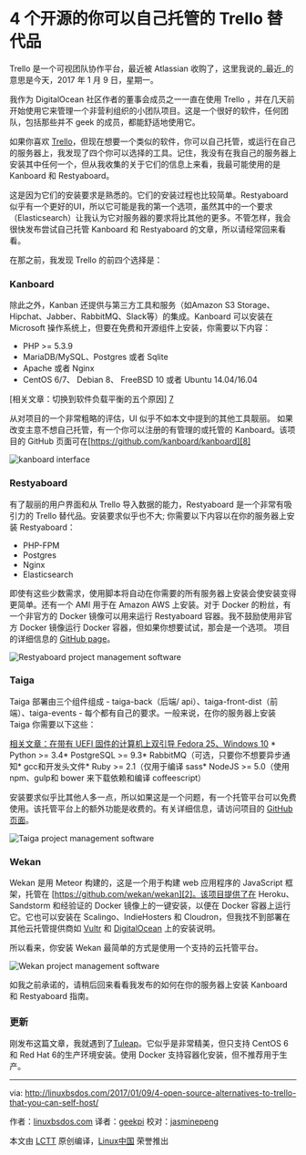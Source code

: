 4 个开源的你可以自己托管的 Trello 替代品
============================================================

Trello 是一个可视团队协作平台，最近被 Atlassian 收购了，这里我说的_最近_的意思是今天，2017 年 1 月 9 日，星期一。

我作为 DigitalOcean 社区作者的董事会成员之一一直在使用 Trello ，并在几天前开始使用它来管理一个非营利组织的小团队项目。这是一个很好的软件，任何团队，包括那些并不 geek 的成员，都能舒适地使用它。

如果你喜欢 [Trello][6]，但现在想要一个类似的软件，你可以自己托管，或运行在自己的服务器上，我发现了四个你可以选择的工具。记住，我没有在我自己的服务器上安装其中任何一个，但从我收集的关于它们的信息上来看，我最可能使用的是 Kanboard 和 Restyaboard。

这是因为它们的安装要求是熟悉的。它们的安装过程也比较简单。Restyaboard 似乎有一个更好的UI，所以它可能是我的第一个选项，虽然其中的一个要求（Elasticsearch）让我认为它对服务器的要求将比其他的更多。不管怎样，我会很快发布尝试自己托管 Kanboard 和 Restyaboard 的文章，所以请经常回来看看。

在那之前，我发现 Trello 的前四个选择是：

### Kanboard

除此之外，Kanban 还提供与第三方工具和服务（如Amazon S3 Storage、Hipchat、Jabber、RabbitMQ、Slack等）的集成。Kanboard 可以安装在 Microsoft 操作系统上，但要在免费和开源组件上安装，你需要以下内容：

*   PHP >= 5.3.9
*   MariaDB/MySQL、Postgres 或者 Sqlite
*   Apache 或者 Nginx
*   CentOS 6/7、 Debian 8、 FreeBSD 10 或者 Ubuntu 14.04/16.04

[相关文章：切换到软件负载平衡的五个原因] [7]

从对项目的一个非常粗略的评估，UI 似乎不如本文中提到的其他工具靓丽。 如果改变主意不想自己托管，有一个你可以注册的有管理的或托管的 Kanboard。该项目的 GitHub 页面可在[https://github.com/kanboard/kanboard][8]

 ![kanboard interface](http://linuxbsdos.com/wp-content/uploads/2017/01/kanboard-700x312.png "kanboard interface") 

### Restyaboard

有了靓丽的用户界面和从 Trello 导入数据的能力，Restyaboard 是一个非常有吸引力的 Trello 替代品。安装要求似乎也不大; 你需要以下内容以在你的服务器上安装 Restyaboard：

*   PHP-FPM
*   Postgres
*   Nginx
*   Elasticsearch

即使有这些少数需求，使用脚本将自动在你需要的所有服务器上安装会使安装变得更简单。还有一个 AMI 用于在 Amazon AWS 上安装。对于 Docker 的粉丝，有一个非官方的 Docker 镜像可以用来运行 Restyaboard 容器。我不鼓励使用非官方 Docker 镜像运行 Docker 容器，但如果你想要试试，那会是一个选项。 项目的详细信息的 [GitHub page][9]。

 ![Restyaboard project management software](http://linuxbsdos.com/wp-content/uploads/2017/01/restyaboard-646x460.png "Restyaboard project management software") 

### Taiga

Taiga 部署由三个组件组成 - taiga-back（后端/ api）、taiga-front-dist（前端）、taiga-events - 每个都有自己的要求。一般来说，在你的服务器上安装 Taiga 你需要以下这些：

[相关文章：在带有 UEFI 固件的计算机上双引导 Fedora 25、Windows 10][10] * Python >= 3.4* PostgreSQL >= 9.3* RabbitMQ（可选，只要你不想要异步通知* gcc和开发头文件* Ruby >= 2.1（仅用于编译 sass* NodeJS >= 5.0（使用 npm、gulp和 bower 来下载依赖和编译 coffeescript）

安装要求似乎比其他人多一点，所以如果这是一个问题，有一个托管平台可以免费使用。该托管平台上的额外功能是收费的。有关详细信息，请访问项目的 [GitHub页面][1]。

 ![Taiga project management software](http://linuxbsdos.com/wp-content/uploads/2017/01/Taiga-700x440.jpg "Taiga project management software") 

### Wekan

Wekan 是用 Meteor 构建的，这是一个用于构建 web 应用程序的 JavaScript 框架，托管在 [https://github.com/wekan/wekan][2]。该项目提供了在 Heroku、Sandstorm 和经验证的 Docker 镜像上的一键安装，以便在 Docker 容器上运行它。它也可以安装在 Scalingo、IndieHosters 和 Cloudron，但我找不到部署在其他云托管提供商如 [Vultr][3] 和 [DigitalOcean][4] 上的安装说明。

所以看来，你安装 Wekan 最简单的方式是使用一个支持的云托管平台。

 ![Wekan project management software](http://linuxbsdos.com/wp-content/uploads/2017/01/Wekan-700x363.jpeg "Wekan project management software") 

如我之前承诺的，请稍后回来看看我发布的如何在你的服务器上安装 Kanboard 和 Restyaboard 指南。

### 更新

刚发布这篇文章，我就遇到了[Tuleap][5]。它似乎是非常精美，但只支持 CentOS 6 和 Red Hat 6的生产环境安装。使用 Docker 支持容器化安装，但不推荐用于生产。

--------------------------------------------------------------------------------

via: http://linuxbsdos.com/2017/01/09/4-open-source-alternatives-to-trello-that-you-can-self-host/

作者：[linuxbsdos.com][a]
译者：[geekpi](https://github.com/geekpi)
校对：[jasminepeng](https://github.com/jasminepeng)

本文由 [LCTT](https://github.com/LCTT/TranslateProject) 原创编译，[Linux中国](https://linux.cn/) 荣誉推出

[a]:http://linuxbsdos.com
[1]:https://github.com/taigaio/
[2]:https://github.com/wekan/wekan
[3]:http://www.vultr.com/?ref=6827794
[4]:https://www.digitalocean.com/?refcode=900fe177d075
[5]:https://www.tuleap.org/
[6]:https://trello.com/
[7]:http://linuxbsdos.com/2016/07/11/five-reasons-to-switch-to-software-for-load-balancing/
[8]:https://github.com/kanboard/kanboard
[9]:https://github.com/RestyaPlatform/board
[10]:http://linuxbsdos.com/2016/12/01/dual-boot-fedora-25-windows-10-on-a-computer-with-uefi-firmware/
